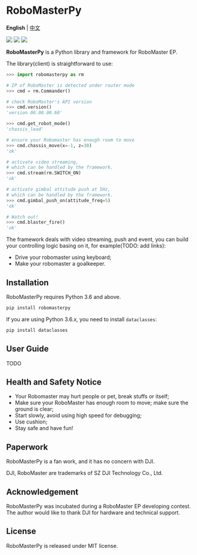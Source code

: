 # RoboMasterPy

**English** | [中文](https://github.com/nanmu42/robomasterpy/blob/master/README.Chinese.md)

[![](https://img.shields.io/pypi/l/robomasterpy.svg)](https://pypi.org/project/robomasterpy/)
[![](https://img.shields.io/pypi/wheel/robomasterpy.svg)](https://pypi.org/project/robomasterpy/)
[![](https://img.shields.io/pypi/pyversions/robomasterpy.svg)](https://pypi.org/project/robomasterpy/)

**RoboMasterPy** is a Python library and framework for RoboMaster EP.

The library(client) is straightforward to use:

```python
>>> import robomasterpy as rm

# IP of RoboMaster is detected under router mode
>>> cmd = rm.Commander()

# check RoboMaster's API version
>>> cmd.version()
'version 00.00.00.60'

>>> cmd.get_robot_mode()
'chassis_lead'

# ensure your Robomaster has enough room to move
>>> cmd.chassis_move(x=-1, z=30)
'ok'

# activate video streaming,
# which can be handled by the framework.
>>> cmd.stream(rm.SWITCH_ON)
'ok'

# activate gimbal attitude push at 5Hz,
# which can be handled by the framework.
>>> cmd.gimbal_push_on(attitude_freq=5)
'ok'

# Watch out!
>>> cmd.blaster_fire()
'ok'
```

The framework deals with video streaming, push and event,
you can build your controlling logic basing on it, for example(TODO: add links):

* Drive your robomaster using keyboard;
* Make your robomaster a goalkeeper.

## Installation

RoboMasterPy requires Python 3.6 and above.

```bash
pip install robomasterpy
```

If you are using Python 3.6.x, you need to install `dataclasses`:

```bash
pip install dataclasses
```

## User Guide

TODO

## Health and Safety Notice

* Your Robomaster may hurt people or pet, break stuffs or itself;
* Make sure your RoboMaster has enough room to move; make sure the ground is clear;
* Start slowly, avoid using high speed for debugging;
* Use cushion;
* Stay safe and have fun!

## Paperwork

RoboMasterPy is a fan work, and it has no concern with DJI.

DJI, RoboMaster are trademarks of SZ DJI Technology Co., Ltd.

## Acknowledgement

RoboMasterPy was incubated during a RoboMaster EP developing contest. The author would like to thank DJI for hardware and technical support.

## License

RoboMasterPy is released under MIT license.
